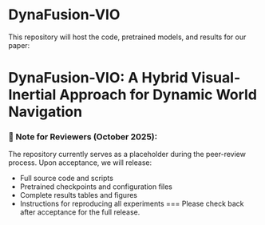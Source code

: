 # DynaFusion-VIO
This repository will host the code, pretrained models, and results for our paper:

DynaFusion-VIO: A Hybrid Visual-Inertial Approach for Dynamic World Navigation
===
### 🚧 Note for Reviewers (October 2025):

The repository currently serves as a placeholder during the peer-review process.
Upon acceptance, we will release:

- Full source code and scripts
- Pretrained checkpoints and configuration files
- Complete results tables and figures
- Instructions for reproducing all experiments
===
Please check back after acceptance for the full release.

